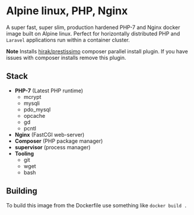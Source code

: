 # Alpine linux, PHP, Nginx

A super fast, super slim, production hardened PHP-7 and Nginx docker image built on Alpine linux. Perfect for horizontally distributed PHP and `Laravel` applications run within a container cluster.

**Note** Installs [hirak/prestissimo](https://github.com/hirak/prestissimo) composer parallel install plugin. If you have issues with composer installs remove this plugin.

## Stack

* **PHP-7** (Latest PHP runtime)
	* mcrypt
	* mysqli
	* pdo_mysql
	* opcache
	* gd
	* pcntl
* **Nginx** (FastCGI web-server)
* **Composer** (PHP package manager)
* **supervisor** (process manager)
* **Tooling**
	* git
	* wget
	* bash

## Building 

To build this image from the Dockerfile use something like `docker build .`
